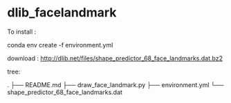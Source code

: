 # dlib_facelandmark


To install : 

conda env create -f environment.yml

download : http://dlib.net/files/shape_predictor_68_face_landmarks.dat.bz2

tree:

.
├── README.md
├── draw_face_landmark.py
├── environment.yml
└── shape_predictor_68_face_landmarks.dat
